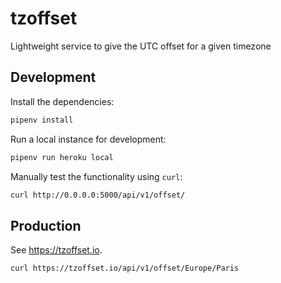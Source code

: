 # tzoffset

Lightweight service to give the UTC offset for a given timezone

## Development

Install the dependencies:

```bash
pipenv install
```

Run a local instance for development:

```bash
pipenv run heroku local
```

Manually test the functionality using `curl`:

```bash
curl http://0.0.0.0:5000/api/v1/offset/
```

## Production

See https://tzoffset.io.

```bash
curl https://tzoffset.io/api/v1/offset/Europe/Paris
```
